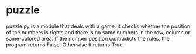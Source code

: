 # puzzle
puzzle.py is a module that deals with a game: 
it checks whether the position of the numbers
is rights and there is no same numbers in the
row, column or same-colored area. If the number
position contradicts the rules, the program
returns False. Otherwise it returns True.
